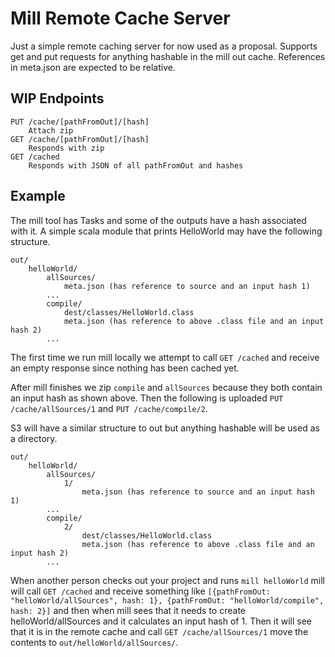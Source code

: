 # Mill Remote Cache Server

Just a simple remote caching server for now used as a proposal.
Supports get and put requests for anything hashable in the mill out cache.
References in meta.json are expected to be relative.

## WIP Endpoints

```
PUT /cache/[pathFromOut]/[hash]
    Attach zip
GET /cache/[pathFromOut]/[hash]
    Responds with zip
GET /cached
    Responds with JSON of all pathFromOut and hashes
```

## Example

The mill tool has Tasks and some of the outputs have a hash associated with it.
A simple scala module that prints HelloWorld may have the following structure.

```
out/
    helloWorld/
        allSources/
            meta.json (has reference to source and an input hash 1)
        ...
        compile/
            dest/classes/HelloWorld.class
            meta.json (has reference to above .class file and an input hash 2)
        ...
```

The first time we run mill locally we attempt to call
`GET /cached` and receive an empty response since nothing has been cached yet.


After mill finishes we zip `compile` and `allSources` because they both contain an input hash as shown above.
Then the following is uploaded `PUT /cache/allSources/1` and `PUT /cache/compile/2`.

S3 will have a similar structure to out but anything hashable will be used as a directory.

```
out/
    helloWorld/
        allSources/
            1/
                meta.json (has reference to source and an input hash 1)
        ...
        compile/
            2/
                dest/classes/HelloWorld.class
                meta.json (has reference to above .class file and an input hash 2)
        ...
```

When another person checks out your project and runs `mill helloWorld` mill will call `GET /cached`
and receive something like `[{pathFromOut: "helloWorld/allSources", hash: 1}, {pathFromOut: "helloWorld/compile", hash: 2}]`
and then when mill sees that it needs to create helloWorld/allSources and it calculates an input hash of 1.
Then it will see that it is in the remote cache and call `GET /cache/allSources/1` move the contents to `out/helloWorld/allSources/`.

